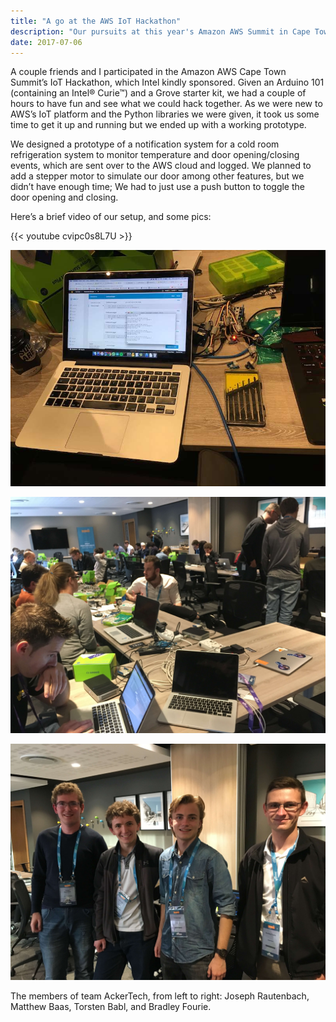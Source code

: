 ```yaml
---
title: "A go at the AWS IoT Hackathon"
description: "Our pursuits at this year's Amazon AWS Summit in Cape Town"
date: 2017-07-06
---
```


A couple friends and I participated in the Amazon AWS Cape Town Summit’s IoT Hackathon, which Intel kindly sponsored. Given an Arduino 101 (containing an Intel® Curie™) and a Grove starter kit, we had a couple of hours to have fun and see what we could hack together. As we were new to AWS’s IoT platform and the Python libraries we were given, it took us some time to get it up and running but we ended up with a working prototype.

We designed a prototype of a notification system for a cold room refrigeration system to monitor temperature and door opening/closing events, which are sent over to the AWS cloud and logged. We planned to add a stepper motor to simulate our door among other features, but we didn’t have enough time; We had to just use a push button to toggle the door opening and closing.

Here’s a brief video of our setup, and some pics:

{{< youtube cvipc0s8L7U >}}

![Main](/images/posts/aws-summit-hackathon-2017/IMG_1683.jpg "Main")

![Main](/images/posts/aws-summit-hackathon-2017/IMG_1677.jpg "Main")

![Main](/images/posts/aws-summit-hackathon-2017/IMG_1685.jpg "Main")

The members of team AckerTech, from left to right: Joseph Rautenbach, Matthew Baas, Torsten Babl, and Bradley Fourie.
